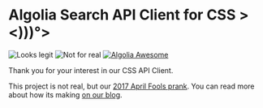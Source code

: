 # Algolia Search API Client for CSS ><)))°>

![Looks legit][1]
![Not for real][2]
[![Algolia Awesome][3]](https://github.com/algolia/awesome-algolia)

Thank you for your interest in our CSS API Client.

This project is not real, but  our [2017 April Fools prank][4]. You can read
more about how its making [on our blog][5].


[1]: https://img.shields.io/badge/Looks%20legit%3F-passing-green.svg
[2]: https://img.shields.io/badge/For%20real%3F-no%20way-red.svg
[3]: https://camo.githubusercontent.com/13c4e50d88df7178ae1882a203ed57b641674f94/68747470733a2f2f63646e2e7261776769742e636f6d2f73696e647265736f726875732f617765736f6d652f643733303566333864323966656437386661383536353265336136336531353464643865383832392f6d656469612f62616467652e737667
[4]: https://blog.algolia.com/js-is-dead-all-hail-css/
[5]: https://blog.algolia.com/how-we-built-the-real-demo-for-our-fake-css-api-client/
